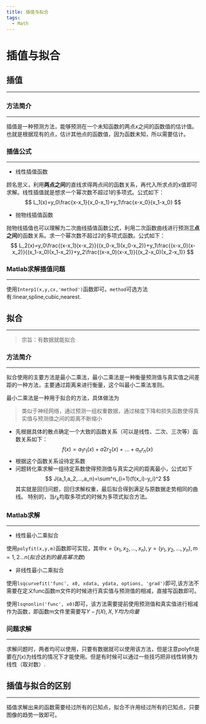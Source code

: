 ```yaml
---
title: 插值与拟合
tags: 
  - Math
---
```

# 插值与拟合

## 插值
---
### 方法简介
---
插值是一种预测方法，能够预测在一个未知函数的两点$x$之间的函数值的估计值。也就是根据现有的点，估计其他点的函数值，因为函数未知，所以需要估计。

### 插值公式
---
- 线性插值函数

顾名思义，利用**两点之间**的直线求得两点间的函数关系，再代入所求点的x值即可求解。线性插值就是想求一个幂次数不超过1的多项式。公式如下：
$$
L_1(x)=y_0\frac{x-x_1}{x_0-x_1}+y_1\frac{x-x_0}{x_1-x_0}
$$

- 抛物线插值函数

抛物线插值也可以理解为二次曲线插值函数公式，利用二次函数曲线进行预测**三点之间**的函数关系。求一个幂次数不超过2的多项式函数。公式如下：
$$
L_2(x)=y_0\frac{(x-x_1)(x-x_2)}{(x_0-x_1)(x_0-x_2)}+y_1\frac{(x-x_0)(x-x_2)}{(x_1-x_0)(x_1-x_2)}+y_2\frac{(x-x_0)(x-x_1)}{(x_2-x_0)(x_2-x_1)}
$$

### Matlab求解插值问题
---
使用`Interp1(x,y,cx,'method')`函数即可。`method`可选方法有:linear,spline,cubic,nearest.

## 拟合
---
> 宗旨：有数据就能拟合

### 方法简介
---
拟合使用的主要方法是最小二乘法，最小二乘法是一种衡量预测值与真实值之间差距的一种方法，主要通过距离来进行衡量，这个叫最小二乘法准则。

最小二乘法是一种用于拟合的方法，具体做法为
> 类似于神经网络，通过预测一组权重数据，通过梯度下降和损失函数使得真实值与预测值之间的距离不断缩小

- 先根据具体的散点确定一个大致的函数关系（可以是线性、二次、三次等）函数关系如下：
$$
f(x)=a_1r_1(x)+a2r_2(x)+...+a_nr_n(x)
$$
- 根据这个函数关系设待定系数
- 问题转化乘求解一组待定系数使得预测值与真实之间的距离最小，公式如下
$$
J(a_1,a_2,...,a_n)=\sum^n_{i=1}(f(x_i)-y_i)^2
$$
其实就是回归问题，回归求解权重，最后拟合得到满足与原数据走势相同的曲线。
特别的，当$r_k$均取多项式的时候为多项式拟合方法。

### Matlab求解
---
- 线性最小二乘拟合

使用`polyfit(x,y,m)`函数即可实现，其中$x=(x_1,x_2,...,x_n),y=(y_1,y_2,...,y_n), m=1,2...n(拟合达到的最高幂次数)$

- 非线性最小二乘拟合

使用`lsqcurvefit('func', x0, xdata, ydata, options, 'grad')`即可,该方法不需要在定义func函数m文件的时候进行真实值与预测值的相减，直接写函数即可。

使用`lsqnonlin('func', x0)`即可，该方法需要提前使用预测值和真实值进行相减作为函数，即函数m文件里需要写$Y-f(X),X,Y均为向量$

### 问题求解
---
求解问题时，两者均可以使用，只要有数据就可以使用该方法，但是注意polyfit是要在$f(x)$为线性的情况下才能使用。但是有时候可以通过一些技巧把非线性转换为线性（取对数）.

## 插值与拟合的区别
---
插值求解出来的函数需要经过所有的已知点，拟合不许用经过所有的已知点，只要图像的趋势一致即可。
